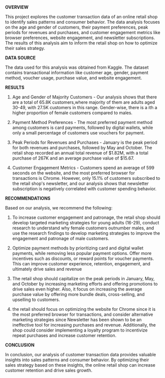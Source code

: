 **OVERVIEW**


This project explores the customer transaction data of an online retail shop to identify sales patterns and consumer behavior. The data analysis focuses on the age and gender of customers, their payment preferences, peak periods for revenues and purchases, and customer engagement metrics like browser preferences, website engagement, and newsletter subscriptions. The results of this analysis aim to inform the retail shop on how to optimize their sales strategy.

**DATA SOURCE**


The data used for this analysis was obtained from Kaggle. The dataset contains transactional information like customer age, gender, payment method, voucher usage, purchase value, and website engagement.

**RESULTS**


1. Age and Gender of Majority Customers - Our analysis shows that there are a total of 65.8K customers,where majority of them are adults aged 30-49, with 27.5K customers in this range. Gender-wise, there is a ith a higher proportion of female customers compared to males.

2. Payment Method Preferences - The most preferred payment method among customers is card payments, followed by digital wallets, while only a small percentage of customers use vouchers for payment.

3. Peak Periods for Revenues and Purchases - January is the peak period for both revenues and purchases, followed by May and October. The retail shop recorded an annual total revenue of $1.82M, with a total purchase of 267K and an average purchase value of $15.67.

4. Customer Engagement Metrics - Customers spend an average of 599 seconds on the website, and the most preferred browser for transactions is Chrome. However, only 15.1% of customers subscribed to the retail shop's newsletter, and our analysis shows that newsletter subscription is negatively correlated with customer spending behavior.

**RECOMMENDATIONS**


Based on our analysis, we recommend the following:



1. To increase customer engagement and patronage, the retail shop should develop targeted marketing strategies for young adults (16-29), conduct research to understand why female customers outnumber males, and use the research findings to develop marketing strategies to improve the engagement and patronage of male customers.

2. Optimize payment methods by prioritizing card and digital wallet payments, while removing less popular payment options. Offer more incentives such as discounts, or reward points  for voucher payments. This can improve customer experience, retention, engagement, and ultimately drive sales and revenue

3. The retail shop should capitalize on the peak periods in January, May, and October by increasing marketing efforts and offering promotions to drive sales even higher.  Also, it focus on increasing the average purchase value by offering more bundle deals, cross-selling, and upselling to customers.

4. the retail should focus on optimizing the website for Chrome since it is the most preferred browser for transactions, and consider alternative marketing strategies since Newsletter has been shown to be an ineffective tool for increasing purchases and revenue. Additionally, the shop could consider implementing a loyalty program to incentivize repeat purchases and increase customer retention.

**CONCLUSION**


In conclusion, our analysis of customer transaction data provides valuable insights into sales patterns and consumer behavior. By optimizing their sales strategy based on these insights, the online retail shop can increase customer retention and drive sales growth.
